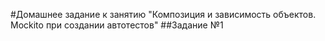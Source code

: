 #Домашнее задание к занятию "Композиция и зависимость объектов. Mockito при создании автотестов"
##Задание №1
